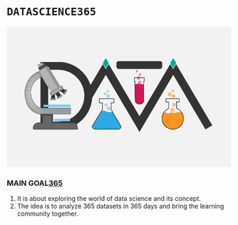 #                                              `DATASCIENCE365`

![](https://github.com/HiteshGorana/DataScience365/blob/master/Awesom-Data-Science4.png)

### MAIN GOAL[365](https://img.shields.io/discourse/https/meta.discourse.org/topics.svg)

1. It is about exploring the world of data science and its concept.
2. The idea is to analyze 365 datasets in 365 days and bring the learning community together.
